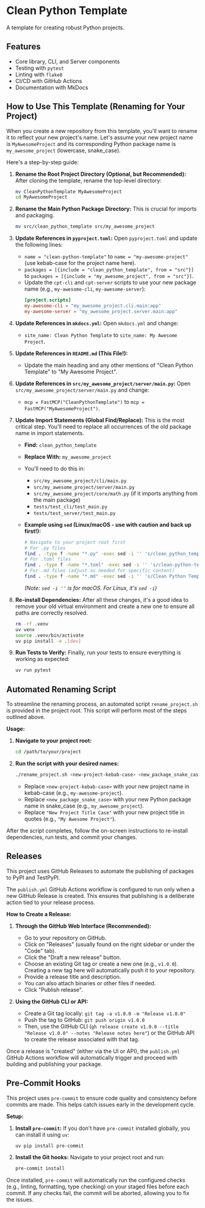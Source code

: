 # Clean Python Template

A template for creating robust Python projects.

## Features

-   Core library, CLI, and Server components
-   Testing with `pytest`
-   Linting with `flake8`
-   CI/CD with GitHub Actions
-   Documentation with MkDocs

## How to Use This Template (Renaming for Your Project)

When you create a new repository from this template, you'll want to rename it to reflect your new project's name. Let's assume your new project name is `MyAwesomeProject` and its corresponding Python package name is `my_awesome_project` (lowercase, snake_case).

Here's a step-by-step guide:

1.  **Rename the Root Project Directory (Optional, but Recommended):**
    After cloning the template, rename the top-level directory:
    ```bash
    mv CleanPythonTemplate MyAwesomeProject
    cd MyAwesomeProject
    ```

2.  **Rename the Main Python Package Directory:**
    This is crucial for imports and packaging.
    ```bash
    mv src/clean_python_template src/my_awesome_project
    ```

3.  **Update References in `pyproject.toml`:**
    Open `pyproject.toml` and update the following lines:
    *   `name = "clean-python-template"` to `name = "my-awesome-project"` (use kebab-case for the project name here).
    *   `packages = [{include = "clean_python_template", from = "src"}]` to `packages = [{include = "my_awesome_project", from = "src"}]`.
    *   Update the `cpt-cli` and `cpt-server` scripts to use your new package name (e.g., `my-awesome-cli`, `my-awesome-server`):
        ```toml
        [project.scripts]
        my-awesome-cli = "my_awesome_project.cli.main:app"
        my-awesome-server = "my_awesome_project.server.main:app"
        ```

4.  **Update References in `mkdocs.yml`:**
    Open `mkdocs.yml` and change:
    *   `site_name: Clean Python Template` to `site_name: My Awesome Project`.

5.  **Update References in `README.md` (This File!):**
    *   Update the main heading and any other mentions of "Clean Python Template" to "My Awesome Project".

6.  **Update References in `src/my_awesome_project/server/main.py`:**
    Open `src/my_awesome_project/server/main.py` and change:
    *   `mcp = FastMCP("CleanPythonTemplate")` to `mcp = FastMCP("MyAwesomeProject")`.

7.  **Update Import Statements (Global Find/Replace):**
    This is the most critical step. You'll need to replace all occurrences of the old package name in import statements.
    *   **Find:** `clean_python_template`
    *   **Replace With:** `my_awesome_project`
    *   You'll need to do this in:
        *   `src/my_awesome_project/cli/main.py`
        *   `src/my_awesome_project/server/main.py`
        *   `src/my_awesome_project/core/math.py` (if it imports anything from the main package)
        *   `tests/test_cli/test_main.py`
        *   `tests/test_server/test_main.py`

    *   **Example using `sed` (Linux/macOS - use with caution and back up first!):**
        ```bash
        # Navigate to your project root first
        # For .py files
        find . -type f -name "*.py" -exec sed -i '' 's/clean_python_template/my_awesome_project/g' {} +
        # For .toml files
        find . -type f -name "*.toml" -exec sed -i '' 's/clean-python-template/my-awesome-project/g' {} +
        # For .md files (adjust as needed for specific content)
        find . -type f -name "*.md" -exec sed -i '' 's/Clean Python Template/My Awesome Project/g' {} +
        ```
        *(Note: `sed -i ''` is for macOS. For Linux, it's `sed -i`)*

8.  **Re-install Dependencies:**
    After all these changes, it's a good idea to remove your old virtual environment and create a new one to ensure all paths are correctly resolved.
    ```bash
    rm -rf .venv
    uv venv
    source .venv/bin/activate
    uv pip install -e .[dev]
    ```

9.  **Run Tests to Verify:**
    Finally, run your tests to ensure everything is working as expected:
    ```bash
    uv run pytest
    ```

## Automated Renaming Script

To streamline the renaming process, an automated script `rename_project.sh` is provided in the project root. This script will perform most of the steps outlined above.

**Usage:**

1.  **Navigate to your project root:**
    ```bash
    cd /path/to/your/project
    ```
2.  **Run the script with your desired names:**
    ```bash
    ./rename_project.sh <new-project-kebab-case> <new_package_snake_case> "New Project Title Case"
    ```
    *   Replace `<new-project-kebab-case>` with your new project name in kebab-case (e.g., `my-awesome-project`).
    *   Replace `<new_package_snake_case>` with your new Python package name in snake_case (e.g., `my_awesome_project`).
    *   Replace `"New Project Title Case"` with your new project title in quotes (e.g., `"My Awesome Project"`).

After the script completes, follow the on-screen instructions to re-install dependencies, run tests, and commit your changes.

## Releases

This project uses GitHub Releases to automate the publishing of packages to PyPI and TestPyPI.

The `publish.yml` GitHub Actions workflow is configured to run only when a new GitHub Release is created. This ensures that publishing is a deliberate action tied to your release process.

**How to Create a Release:**

1.  **Through the GitHub Web Interface (Recommended):**
    *   Go to your repository on GitHub.
    *   Click on "Releases" (usually found on the right sidebar or under the "Code" tab).
    *   Click the "Draft a new release" button.
    *   Choose an existing Git tag or create a new one (e.g., `v1.0.0`). Creating a new tag here will automatically push it to your repository.
    *   Provide a release title and description.
    *   You can also attach binaries or other files if needed.
    *   Click "Publish release".

2.  **Using the GitHub CLI or API:**
    *   Create a Git tag locally: `git tag -a v1.0.0 -m "Release v1.0.0"`
    *   Push the tag to GitHub: `git push origin v1.0.0`
    *   Then, use the GitHub CLI (`gh release create v1.0.0 --title "Release v1.0.0" --notes "Release notes here"`) or the GitHub API to create the release associated with that tag.

Once a release is "created" (either via the UI or API), the `publish.yml` GitHub Actions workflow will automatically trigger and proceed with building and publishing your package.

## Pre-Commit Hooks

This project uses `pre-commit` to ensure code quality and consistency before commits are made. This helps catch issues early in the development cycle.

**Setup:**

1.  **Install `pre-commit`:**
    If you don't have `pre-commit` installed globally, you can install it using `uv`:
    ```bash
    uv pip install pre-commit
    ```

2.  **Install the Git hooks:**
    Navigate to your project root and run:
    ```bash
    pre-commit install
    ```

Once installed, `pre-commit` will automatically run the configured checks (e.g., linting, formatting, type checking) on your staged files before each commit. If any checks fail, the commit will be aborted, allowing you to fix the issues.
